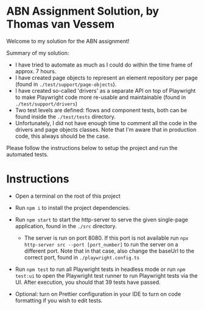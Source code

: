 # ABN Assignment Solution, by Thomas van Vessem

Welcome to my solution for the ABN assignment!

Summary of my solution:

- I have tried to automate as much as I could do within the time frame of approx. 7 hours.
- I have created page objects to represent an element repository per page (found in `./test/support/page-objects`).
- I have created so-called 'drivers' as a separate API on top of Playwright to make Playwright code more re-usable and
  maintainable (found in `./test/support/drivers`)
- Two test levels are defined: flows and component tests, both can be found inside the `./test/tests` directory.
- Unfortunately, I did not have enough time to comment all the code in the drivers and page objects classes. Note that
  I'm aware that in production code, this always should be the case.

Please follow the instructions below to setup the project and run the automated tests.

# Instructions


- Open a terminal on the root of this project
- Run `npm i` to install the project dependencies.
- Run `npm start` to start the http-server to serve the given single-page application, found in the `./src` directory.
   - The server is run on port 8080. If this port is not available run `npx http-server src --port [port_number]` to run the server on a different port. Note that in that case, also change the baseUrl to the correct port, found in `./playwright.config.ts` 
- Run `npm test` to run all Playwright tests in headless mode or run `npm test:ui` to open the Playwright test runner to
  run Playwright tests via the UI. After execution, you should that 39 tests have passed.

- Optional: turn on Prettier configuration in your IDE to turn on code formatting if you wish to edit tests.


